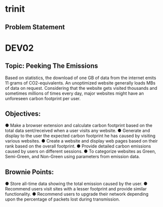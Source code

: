 # trinit

## Problem Statement 

# DEV02
## Topic: Peeking The Emissions

Based on statistics, the download of one GB of data from the internet emits 11 grams of
CO2-equivalents. An unoptimized website generally loads MBs of data on request.
Considering that the website gets visited thousands and sometimes millions of times
every day, major websites might have an unforeseen carbon footprint per user.

## Objectives:
● Make a browser extension and calculate carbon footprint based on the total
data sent/received when a user visits any website.
● Generate and display to the user the expected carbon footprint he has caused
by visiting various websites.
● Create a website and display web pages based on their rank based on the
overall footprint.
● Provide detailed carbon emissions caused by users on different sessions.
● To categorize websites as Green, Semi-Green, and Non-Green using parameters
from emission data.


## Brownie Points:
● Store all-time data showing the total emission caused by the user.
● Recommend users visit sites with a lesser footprint and provide similar
functionality.
● Recommend users to upgrade their network depending upon the percentage of
packets lost during transmission.
